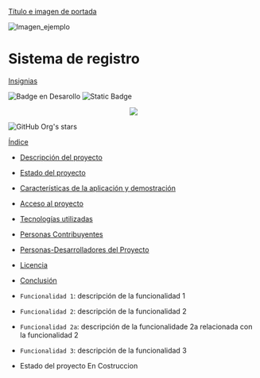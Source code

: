 [Título e imagen de portada](#Título-e-imagen-de-portada)


![Imagen_ejemplo](https://user-images.githubusercontent.com/37356058/131255528-265f5bca-609f-45e8-a574-b77b8d542381.png#vitrinedev)

<h1>Sistema de registro</h1>

[Insignias](#insignias)

![Badge en Desarollo](https://img.shields.io/badge/STATUS-EN%20DESAROLLO-green)
![Static Badge](https://img.shields.io/badge/Pruebas_Luis-Eduardo-green)

   <p align="center">
   <img src="https://img.shields.io/badge/Pruebas_Luis-Eduardo-orange">
   </p>

![GitHub Org's stars](https://img.shields.io/github/stars/camilafernanda?style=social)

[Índice](###índice)

- [Descripción del proyecto](#descripción-del-proyecto)

- [Estado del proyecto](#Estado-del-proyecto)

- [Características de la aplicación y demostración](#Características-de-la-aplicación-y-demostración)

- [Acceso al proyecto](#acceso-proyecto)

- [Tecnologías utilizadas](#tecnologías-utilizadas)

- [Personas Contribuyentes](#personas-contribuyentes)

- [Personas-Desarrolladores del Proyecto](#personas-desarrolladores)

- [Licencia](#licencia)

- [Conclusión](#conclusión)


- `Funcionalidad 1`: descripción de la funcionalidad 1
- `Funcionalidad 2`: descripción de la funcionalidad 2
- `Funcionalidad 2a`: descripción de la funcionalidade 2a relacionada con la funcionalidad 2
- `Funcionalidad 3`: descripción de la funcionalidad 3

- Estado del proyecto En Costruccion
